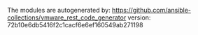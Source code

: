 The modules are autogenerated by:
https://github.com/ansible-collections/vmware_rest_code_generator
version: 72b10e6db5416f2c1cacf6e6ef160549ab271198
